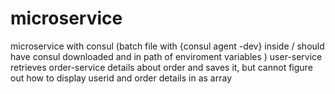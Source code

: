 # microservice
microservice with consul   (batch file with {consul agent -dev} inside / should have consul downloaded and in path of enviroment variables
)
user-service retrieves order-service details about order and saves it, but cannot figure out how to display userid and order details in as array
